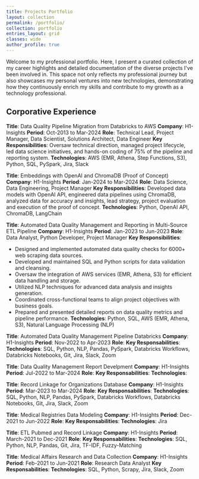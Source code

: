 ```yaml
---
title: Projects Portfolio
layout: collection
permalink: /portfolio/
collection: portfolio
entries_layout: grid
classes: wide
author_profile: true
---
```

Welcome to my professional portfolio. Here, I present a curated collection of my career highlights and detailed documentation of the diverse projects I've been involved in. This space not only reflects my professional journey but also showcases my personal ventures into new technologies, demonstrating how they continuously enrich my skills and contribute to my growth as a technology professional.

## Corporative Experience

**Title**: Data Quality Pipeline Migration from Databricks to AWS
**Company**: H1-Insights
**Period**: Oct-2013 to Mar-2024
**Role**: Technical Lead, Project Manager, Data Scientist, Solutions Architect, Data Engineer
**Key Responsibilities**: Oversaw technical direction, managed project lifecycle, led data science initiatives, and hands-on coding of 75% of the pipeline and reporting system.
**Technologies**: AWS (EMR, Athena, Step Functions, S3), Python, SQL, PySpark, Jira, Slack

**Title**: Embeddings with OpenAI and ChromaDB (Proof of Concept)
**Company**: H1-Insights
**Period**: Jan-2024 to Mar-2024
**Role**: Data Science, Data Engineering, Project Manager
**Key Responsibilities**: Developed data models with OpenAI API, engineered data pipelines using ChromaDB, analyzed data for accuracy and insights, lead strategy, project evaluation and execution of the proof of concept.
**Technologies**: Python, OpenAI API, ChromaDB, LangChain

**Title**: Automated Data Quality Management and Reporting in Multi-Source ETL Pipeline
**Company**: H1-Insights
**Period**: Jan-2023 to Jun-2023
**Role**: Data Analyst, Python Developer, Project Manager
**Key Responsibilities**:
- Designed and implemented automated data quality checks for 6000+ web scraping data sources.
- Developed and maintained SQL and Python scripts for data validation and cleansing.
- Oversaw the integration of AWS services (EMR, Athena, S3) for efficient data handling and storage.
- Utilized NLP techniques for advanced data analysis and insights generation.
- Coordinated cross-functional teams to align project objectives with business goals.
- Prepared and presented detailed reports on data quality metrics and pipeline performance.
**Technologies**: Python, SQL, AWS (EMR, Athena, S3), Natural Language Processing (NLP)

**Title**: Automated Data Quality Management Pipeline Databricks
**Company**: H1-Insights
**Period**: Nov-2022 to Apr-2023
**Role**:
**Key Responsabilities**: 
**Technologies**: SQL, Python, NLP, Pandas, PySpark, Databricks Workflows, Databricks Notebooks, Git, Jira, Slack, Zoom

**Title**: Data Quality Management Report Develpment
**Company**: H1-Insights
**Period**: Jul-2022 to Mar-2024
**Role**:
**Key Responsabilities**: 
**Technologies**:

**Title**: Record Linkage for Organizations Database
**Company**: H1-Insights
**Period**: Mar-2023 to Mar-2024
**Role**:
**Key Responsabilities**: 
**Technologies**: SQL, Python, NLP, Pandas, PySpark, Databricks Workflows, Databricks Notebooks, Git, Jira, Slack, Zoom

**Title**: Medical Registries Data Modeling
**Company**: H1-Insights
**Period**: Dec-2021 to Jun-2022
**Role**:
**Key Responsabilities**: 
**Technologies**: Jira

**Title**: ETL Pubmed and Record Linkage
**Company**: H1-Insights
**Period**: March-2021 to Dec-2021
**Role**: 
**Key Responsabilities**: 
**Technologies**: SQL, Python, NLP, Pandas, Git, Jira, TF-IDF, Fuzzy-Matching

**Title**: Medical Affairs Research and Data Collection
**Company**: H1-Insights
**Period**: Feb-2021 to Jun-2021
**Role**: Research Data Analyst
**Key Responsabilities**: 
**Technologies**: SQL, Python, Scrapy,  Jira, Slack, Zoom


